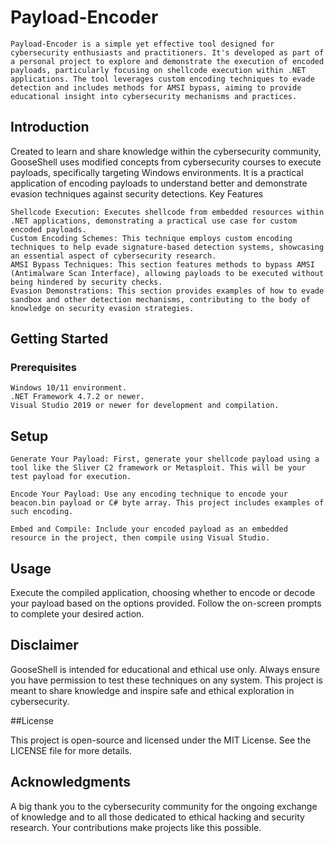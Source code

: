 # Payload-Encoder

    Payload-Encoder is a simple yet effective tool designed for cybersecurity enthusiasts and practitioners. It's developed as part of a personal project to explore and demonstrate the execution of encoded payloads, particularly focusing on shellcode execution within .NET applications. The tool leverages custom encoding techniques to evade detection and includes methods for AMSI bypass, aiming to provide educational insight into cybersecurity mechanisms and practices.

## Introduction

Created to learn and share knowledge within the cybersecurity community, GooseShell uses modified concepts from cybersecurity courses to execute payloads, specifically targeting Windows environments. It is a practical application of encoding payloads to understand better and demonstrate evasion techniques against security detections.
Key Features

    Shellcode Execution: Executes shellcode from embedded resources within .NET applications, demonstrating a practical use case for custom encoded payloads.
    Custom Encoding Schemes: This technique employs custom encoding techniques to help evade signature-based detection systems, showcasing an essential aspect of cybersecurity research.
    AMSI Bypass Techniques: This section features methods to bypass AMSI (Antimalware Scan Interface), allowing payloads to be executed without being hindered by security checks.
    Evasion Demonstrations: This section provides examples of how to evade sandbox and other detection mechanisms, contributing to the body of knowledge on security evasion strategies.

## Getting Started

### Prerequisites

    Windows 10/11 environment.
    .NET Framework 4.7.2 or newer.
    Visual Studio 2019 or newer for development and compilation.

## Setup

    Generate Your Payload: First, generate your shellcode payload using a tool like the Sliver C2 framework or Metasploit. This will be your test payload for execution.

    Encode Your Payload: Use any encoding technique to encode your beacon.bin payload or C# byte array. This project includes examples of such encoding.

    Embed and Compile: Include your encoded payload as an embedded resource in the project, then compile using Visual Studio.

## Usage

Execute the compiled application, choosing whether to encode or decode your payload based on the options provided. Follow the on-screen prompts to complete your desired action.

## Disclaimer

GooseShell is intended for educational and ethical use only. Always ensure you have permission to test these techniques on any system. This project is meant to share knowledge and inspire safe and ethical exploration in cybersecurity.

##License

This project is open-source and licensed under the MIT License. See the LICENSE file for more details.

## Acknowledgments

A big thank you to the cybersecurity community for the ongoing exchange of knowledge and to all those dedicated to ethical hacking and security research. Your contributions make projects like this possible.
